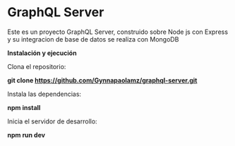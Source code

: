 # GraphQL Server

Este es un proyecto GraphQL Server, construido sobre Node js con Express y su integracion de base de datos se realiza con MongoDB 

**Instalación y ejecución**

Clona el repositorio:

**git clone https://github.com/Gynnapaolamz/graphql-server.git**

Instala las dependencias:

**npm install**

Inicia el servidor de desarrollo:

**npm run dev**

